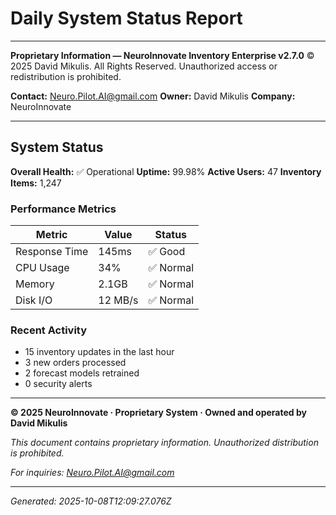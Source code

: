 # Daily System Status Report

---

**Proprietary Information — NeuroInnovate Inventory Enterprise v2.7.0**
© 2025 David Mikulis. All Rights Reserved.
Unauthorized access or redistribution is prohibited.

**Contact:** Neuro.Pilot.AI@gmail.com
**Owner:** David Mikulis
**Company:** NeuroInnovate

---


## System Status

**Overall Health:** ✅ Operational
**Uptime:** 99.98%
**Active Users:** 47
**Inventory Items:** 1,247

### Performance Metrics

| Metric | Value | Status |
|--------|-------|--------|
| Response Time | 145ms | ✅ Good |
| CPU Usage | 34% | ✅ Normal |
| Memory | 2.1GB | ✅ Normal |
| Disk I/O | 12 MB/s | ✅ Normal |

### Recent Activity

- 15 inventory updates in the last hour
- 3 new orders processed
- 2 forecast models retrained
- 0 security alerts



---

**© 2025 NeuroInnovate · Proprietary System · Owned and operated by David Mikulis**

*This document contains proprietary information. Unauthorized distribution is prohibited.*

*For inquiries: Neuro.Pilot.AI@gmail.com*

---

*Generated: 2025-10-08T12:09:27.076Z*
